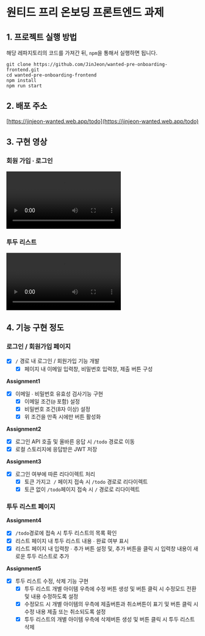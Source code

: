 # 원티드 프리 온보딩 프론트엔드 과제

## 1. 프로젝트 실행 방법

해당 레파지토리의 코드를 가져간 뒤, `npm`을 통해서 실행하면 됩니다.

```
git clone https://github.com/JinJeon/wanted-pre-onboarding-frontend.git
cd wanted-pre-onboarding-frontend
npm install
npm run start
```

## 2. 배포 주소

[https://jinjeon-wanted.web.app/todo](https://jinjeon-wanted.web.app/todo)

## 3. 구현 영상

### 회원 가입 ∙ 로그인

![auth.mov](https://s3-us-west-2.amazonaws.com/secure.notion-static.com/71f2516a-751d-4ec1-b6ef-6391c29a3fcd/auth.mov)

### 투두 리스트

![todolist.mov](https://s3-us-west-2.amazonaws.com/secure.notion-static.com/cb0a68e8-7757-4126-9f5c-60b3c4744459/todolist.mov)

## 4. 기능 구현 정도

### 로그인 / 회원가입 페이지

- [x] `/` 경로 내 로그인 / 회원가입 기능 개발
  - [x] 페이지 내 이메일 입력창, 비밀번호 입력창, 제출 버튼 구성

**Assignment1**

- [x] 이메일 ∙ 비밀번호 유효성 검사기능 구현
  - [x] 이메일 조건(`@` 포함) 설정
  - [x] 비밀번호 조건(8자 이상) 설정
  - [x] 위 조건을 만족 시에만 버튼 활성화

**Assignment2**

- [x] 로그인 API 호출 및 올바른 응답 시 `/todo` 경로로 이동
- [x] 로컬 스토리지에 응답받은 JWT 저장

**Assignment3**

- [x] 로그인 여부에 따른 리다이렉트 처리
  - [x] 토큰 가지고  `/` 페이지 접속 시 `/todo` 경로로 리다이렉트
  - [x] 토큰 없이 `/todo`페이지 접속 시 `/` 경로로 리다이렉트

### 투두 리스트 페이지

**Assignment4**

- [x] `/todo`경로에 접속 시 투두 리스트의 목록 확인
- [x] 리스트 페이지 내 투두 리스트 내용 ∙ 완료 여부 표시
- [x] 리스트 페이지 내 입력창 ∙ 추가 버튼 설정 및, 추가 버튼을 클릭 시 입력창 내용이 새로운 투두 리스트로 추가

**Assignment5**

- [x] 투두 리스트 수정, 삭제 기능 구현
  - [x] 투두 리스트 개별 아이템 우측에 수정 버튼 생성 및 버튼 클릭 시 수정모드 전환 및 내용 수정하도록 설정
  - [x] 수정모드 시 개별 아이템의 우측에 제출버튼과 취소버튼이 표기 및 버튼 클릭 시 수정 내용 제출 또는 취소되도록 설정
  - [x] 투두 리스트의 개별 아이템 우측에 삭제버튼 생성 및 버튼 클릭 시 투두 리스트 삭제
